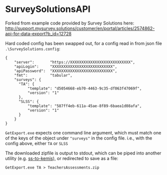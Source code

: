 # SurveySolutionsAPI

Forked from example code provided by Survey Solutions here:
http://support.mysurvey.solutions/customer/en/portal/articles/2574862-api-for-data-export?b_id=12728

Hard coded config has been swapped out, for a config read in from json file `.\SurveySolutions.config`:

    {
        "server":       "https://XXXXXXXXXXXXXXXXXXXXXXXXXXX",
        "apiLogin":     "XXXXXXXXXXXXXXXXXXXXXXXXXXX",
        "apiPassword":  "XXXXXXXXXXXXXXXXXXXXXXXXXXX",
        "fmt":          "tabular",
        "surveys": {
          "TA": {
              "template": "d5054668-eb70-4463-9c35-df063f47069f",
              "version": "1"
          },
          "SLSS": {
              "template": "587ff4eb-611a-45ae-8f89-6baea1d08afa",
              "version": "1"
          }
        }
    }

`GetExport.exe` expects one command line argument, which must match one of the keys of the object under `"surveys"` in the config file.  i.e., with the config above, either `TA` or `SLSS` 

The downloaded zipfile is output to stdout, which can be piped into another utility (e.g. [ss-to-kemis](https://github.com/JeremyKells/ss-to-kemis)), or redirected to save as a file:

`GetExport.exe TA > TeachersAssessments.zip`
